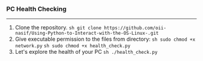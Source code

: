 ### PC Health Checking
___

1. Clone the repository.
        ```sh
        git clone https://github.com/oii-nasif/Using-Python-to-Interact-with-the-OS-Linux-.git```
2. Give executable permission to the files from directory:
        ```sh
        sudo chmod +x network.py```
        ```sh
        sudo chmod +x health_check.py```
3. Let's explore the health of your PC
        ```sh
        ./health_check.py```